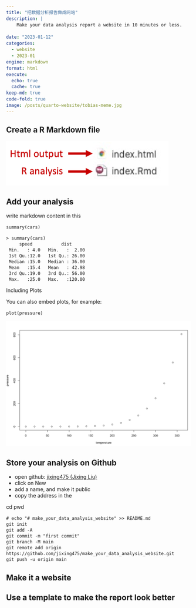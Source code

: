 ```yaml
---
title: "把数据分析报告做成网站"
description: |
    Make your data analysis report a website in 10 minutes or less.

date: "2023-01-12"
categories:
  - website
  - 2023-01
engine: markdown
format: html
execute: 
  echo: true
  cache: true
keep-md: true
code-fold: true
image: /posts/quarto-website/tobias-meme.jpg
---
```




## Create a R Markdown file

![](index_image/image-20230112145214955.png)


## Add your analysis

write markdown content in this 



```{r}
summary(cars)
```



```
> summary(cars)
     speed           dist       
 Min.   : 4.0   Min.   :  2.00  
 1st Qu.:12.0   1st Qu.: 26.00  
 Median :15.0   Median : 36.00  
 Mean   :15.4   Mean   : 42.98  
 3rd Qu.:19.0   3rd Qu.: 56.00  
 Max.   :25.0   Max.   :120.00 
```

Including Plots

You can also embed plots, for example:



```{r}
plot(pressure)
```



![](index_image/image-20230112145420301.png)

## Store your analysis on Github

- open github: [jixing475 (Jixing Liu) ](https://github.com/jixing475)
- click on New
- add a name, and make it public
- copy the address in the 

cd pwd



```{bash}
# echo "# make_your_data_analysis_website" >> README.md
git init
git add -A
git commit -m "first commit"
git branch -M main
git remote add origin https://github.com/jixing475/make_your_data_analysis_website.git
git push -u origin main
```




## Make it a website
## Use a template to make the report look better
